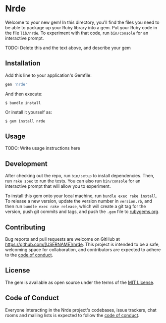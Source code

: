 # Nrde

Welcome to your new gem! In this directory, you'll find the files you need to be able to package up your Ruby library into a gem. Put your Ruby code in the file `lib/nrde`. To experiment with that code, run `bin/console` for an interactive prompt.

TODO: Delete this and the text above, and describe your gem

## Installation

Add this line to your application's Gemfile:

```ruby
gem 'nrde'
```

And then execute:

    $ bundle install

Or install it yourself as:

    $ gem install nrde

## Usage

TODO: Write usage instructions here

## Development

After checking out the repo, run `bin/setup` to install dependencies. Then, run `rake spec` to run the tests. You can also run `bin/console` for an interactive prompt that will allow you to experiment.

To install this gem onto your local machine, run `bundle exec rake install`. To release a new version, update the version number in `version.rb`, and then run `bundle exec rake release`, which will create a git tag for the version, push git commits and tags, and push the `.gem` file to [rubygems.org](https://rubygems.org).

## Contributing

Bug reports and pull requests are welcome on GitHub at https://github.com/[USERNAME]/nrde. This project is intended to be a safe, welcoming space for collaboration, and contributors are expected to adhere to the [code of conduct](https://github.com/[USERNAME]/nrde/blob/master/CODE_OF_CONDUCT.md).


## License

The gem is available as open source under the terms of the [MIT License](https://opensource.org/licenses/MIT).

## Code of Conduct

Everyone interacting in the Nrde project's codebases, issue trackers, chat rooms and mailing lists is expected to follow the [code of conduct](https://github.com/[USERNAME]/nrde/blob/master/CODE_OF_CONDUCT.md).
